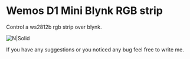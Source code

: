 # Wemos D1 Mini Blynk RGB strip

Control a ws2812b rgb strip over blynk.

![N|Solid](https://static.tildacdn.com/tild3631-3462-4933-a462-633739303731/Blynk_logo_diamond2x.png)

If you have any suggestions or you noticed any bug feel free to write me.

